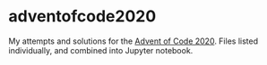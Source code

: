 # adventofcode2020
My attempts and solutions for the [Advent of Code 2020](https://adventofcode.com/). 
Files listed individually, and combined into Jupyter notebook.
